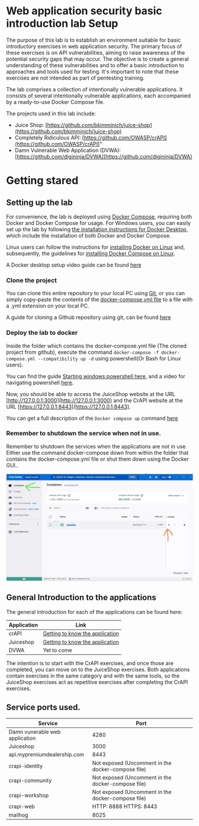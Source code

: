 ﻿# Web application security basic introduction lab Setup

The purpose of this lab is to establish an environment suitable for basic introductory exercises in web application security. 
The primary focus of these exercises is on API vulnerabilities, aiming to raise awareness of the potential security gaps that may occur. 
The objective is to create a general understanding of these vulnerabilities and to offer a basic introduction to approaches and tools used for testing. 
It's important to note that these exercises are not intended as part of pentesting training.
  
The lab comprises a collection of intentionally vulnerable applications. 
It consists of several intentionally vulnerable applications, each accompanied by a ready-to-use Docker Compose file.

The projects used in this lab include:
- Juice Shop: [https://github.com/bkimminich/juice-shop](https://github.com/bkimminich/juice-shop)
- Completely Ridiculous API: [https://github.com/OWASP/crAPI](https://github.com/OWASP/crAPI)"
- Damn Vulnerable Web Application (DVWA): [https://github.com/digininja/DVWA](https://github.com/digininja/DVWA)

# Getting stared


## Setting up the lab
For convenience, the lab is deployed using [Docker Compose](https://docs.docker.com/compose/), requiring both Docker and Docker Compose for usage. For Windows users, you can easily set up the lab by following [the installation instructions for Docker Desktop](https://docs.docker.com/desktop/install/windows-install/), which include the installation of both Docker and Docker Compose.
   
Linux users can follow the instructions for [installing Docker on Linux](https://docs.docker.com/desktop/install/linux-install/) and, subsequently, the guidelines for [installing Docker Compose on Linux](https://docs.docker.com/compose/install/linux/).
  
A Docker desktop setup video guide can be found [here](https://www.youtube.com/watch?v=7y50rZItKCQ)

### Clone the project
You can clone this entire repository to your local PC using [Git](https://git-scm.com/), 
or you can simply copy-paste the contents of the [docker-compose.yml file](./docker-compose.yml) to a file with a .yml extension on your local PC.
  
A guide for cloning a Github repository using git, can be found [here](https://docs.github.com/en/repositories/creating-and-managing-repositories/cloning-a-repository)

### Deploy the lab to docker
Inside the folder which contains the docker-compose.yml file (The cloned project from github), execute the command ```docker-compose -f docker-compose.yml --compatibility up -d``` using powershell(Or  Bash for Linux users).
  
You can find the guide [Starting windows powershell here](https://learn.microsoft.com/en-us/powershell/scripting/windows-powershell/starting-windows-powershell?view=powershell-7.4), and a video for
navigating powershell [here](https://www.youtube.com/watch?v=gd1GT5gfIPk).
  
Now, you should be able to access the JuiceShop website at the URL [http://127.0.0.1:3000](http://127.0.0.1:3000) and the CrAPI website at the URL [https://127.0.0.1:8443](https://127.0.0.1:8443).
  
You can get a full description of the `Docker compose up` command [here](https://docs.docker.com/engine/reference/commandline/compose_up/)
  
### Remember to shutdown the service when not in use.
  
Remember to shutdown the services when the applications are not in use. Either use the command docker-compose down from within the folder that contains the docker-compose.yml file 
or shut them down using the Docker GUI..  
  
![Shutdown the lab](./images/Shutdownthelab.jpg)


## General Introduction to the applications

The general introduction for each of the applications can be found here:

| Application  | Link  | 
|---|---|
|crAPI|[Getting to know the application](crAPI/1_Getting_To_Know_the_Application.md)|
|Juiceshop|[Getting to know the application](JuiceShop/1_Getting_To_Know_the_Application.md)|
|DVWA|Yet to come|

The intention is to start with the CrAPI exercises, and once those are completed, you can move on to the JuiceShop exercises. 
Both applications contain exercises in the same category and with the same tools, so the JuiceShop exercises act as repetitive exercises after completing the CrAPI exercises.

## Service ports used.

| Service  | Port  | 
|---|---|
| Damn vunerable web application  | 4280  |
| Juiceshop  | 3000  |
| api.mypremiumdealership.com | 8443  |
| crapi-identity| Not exposed  (Uncomment in  the docker-compose file)  |
| crapi-community | Not exposed  (Uncomment in  the docker-compose file)  |
| crapi-workshop  | Not exposed  (Uncomment in  the docker-compose file)  |
| crapi-web | HTTP: 8888 HTTPS: 8443  |
| mailhog | 8025  |
